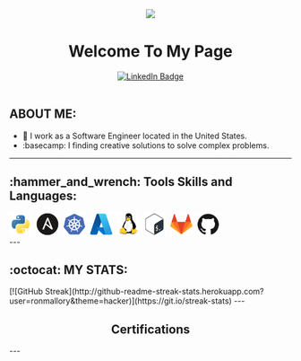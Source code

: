 <div id="header" align="center">
  <img src="https://media.giphy.com/media/HscDLzkO8EOTmgkhQP/giphy.gif" width="100"/>
</div>
<center> <h1>Welcome To My Page</h1> </center>

<div id="badges" align="center">
  <a href="https://www.linkedin.com/in/ron-mallory-12037a93/">
    <img src="https://img.shields.io/badge/LinkedIn-blue?style=for-the-badge&logo=linkedin&logoColor=white" alt="LinkedIn Badge"/>
  </a>
</div>
<img src="https://komarev.com/ghpvc/?username=ronmallory&style=flat-square&color=blue" alt=""/>

<h2>ABOUT ME:</h2>

* :rocket: I work as a Software Engineer located in the United States.
* :basecamp: I finding creative solutions to solve complex problems.
---
<h2>:hammer_and_wrench: Tools Skills and Languages:</h2>
<div>
  <img src="https://github.com/devicons/devicon/blob/master/icons/python/python-original.svg" title="Python" alt="Python" width="40" height="40"/>&nbsp;
  <img src="https://github.com/devicons/devicon/blob/master/icons/ansible/ansible-original.svg" title="Ansible" alt="Ansible" width="40" height="40"/>&nbsp;
  <img src="https://github.com/devicons/devicon/blob/master/icons/kubernetes/kubernetes-plain.svg" title="Kubernetes" alt="Kubernetes" width="40" height="40"/>&nbsp;
  <img src="https://github.com/devicons/devicon/blob/master/icons/azure/azure-original.svg" title="Azure" alt="Azure" width="40" height="40"/>&nbsp;
  <img src="https://github.com/devicons/devicon/blob/master/icons/linux/linux-original.svg" title="Linux" alt="Linux" width="40" height="40"/>&nbsp;
  <img src="https://github.com/devicons/devicon/blob/master/icons/bash/bash-plain.svg" title="Bash" alt="Bash" width="40" height="40"/>&nbsp;
  <img src="https://github.com/devicons/devicon/blob/master/icons/gitlab/gitlab-original.svg" title="Gitlab" alt="Gitlab " width="40" height="40"/>&nbsp;
  <img src="https://github.com/devicons/devicon/blob/master/icons/github/github-original.svg"  title="Github" alt="Github" width="40" height="40"/>&nbsp;
</div>
---
<h2>:octocat: MY STATS:</h2>
[![GitHub Streak](http://github-readme-streak-stats.herokuapp.com?user=ronmallory&theme=hacker)](https://git.io/streak-stats)
---
<center> <h2>Certifications</h2> </center>
<div id="certifications" align="center">
    <a>
        <div data-iframe-width="150" data-iframe-height="270" data-share-badge-id="33fac155-a41a-45d3-8024-fccebfe8458a" data-share-badge-host="https://www.credly.com">
        </div>
        <script type="text/javascript" async src="//cdn.credly.com/assets/utilities/embed.js"></script>
    </a>
    <div data-iframe-width="150" data-iframe-height="270" data-share-badge-id="3721dfb4-56c0-49b1-b07b-4c635d6901aa" data-share-badge-host="https://www.credly.com"></div>
    <script type="text/javascript" async src="//cdn.credly.com/assets/utilities/embed.js"></script>
    <div data-iframe-width="150" data-iframe-height="270" data-share-badge-id="ab96f08c-094e-4093-a078-4ca23462104f" data-share-badge-host="https://www.credly.com">
    </div>
    <script type="text/javascript" async src="//cdn.credly.com/assets/utilities/embed.js"></script>
</div>
---